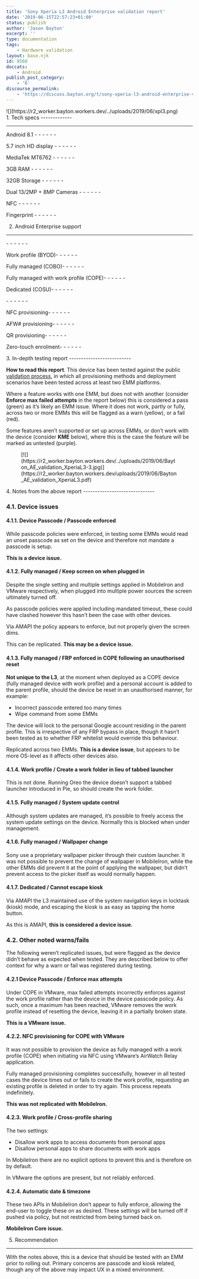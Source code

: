 ```yaml
---
title: 'Sony Xperia L3 Android Enterprise validation report'
date: '2019-06-15T22:57:23+01:00'
status: publish
author: 'Jason Bayton'
excerpt: ''
type: documentation
tags: 
    - Hardware validation
layout: base.njk
id: 8560
doccats:
    - Android
publish_post_category:
    - '6'
discourse_permalink:
    - 'https://discuss.bayton.org/t/sony-xperia-l3-android-enterprise-validation-report/304'
---
```

<div class="wp-block-image">![](https://r2_worker.bayton.workers.dev/../uploads/2019/06/xpl3.png)</div>1. Tech specs
-------------

- - - - - -

Android 8.1 - - - - - -

5.7 inch HD display - - - - - -

MediaTek MT6762 - - - - - -

3GB RAM - - - - - -

32GB Storage - - - - - -

Dual 13/2MP + 8MP Cameras - - - - - -

 NFC - - - - - -

 Fingerprint - - - - - -

2. Android Enterprise support
-----------------------------

<div class="wp-block-columns has-2-columns"><div class="wp-block-column">- - - - - -

 Work profile (BYOD)- - - - - -

 Fully managed (COBO)- - - - - -

 Fully managed with work profile (COPE)- - - - - -

 Dedicated (COSU)- - - - - -

</div><div class="wp-block-column">- - - - - -

 NFC provisioning- - - - - -

 AFW# provisioning- - - - - -

 QR provisioning- - - - - -

 Zero-touch enrolment- - - - - -

</div></div>3. In-depth testing report
--------------------------

**How to read this report**. This device has been tested against the public [validation process](/android/android-enterprise-device-support/validation-process-and-information/), in which all provisioning methods and deployment scenarios have been tested across at least two EMM platforms.

Where a feature works with one EMM, but does not with another (consider **Enforce max failed attempts** in the report below) this is considered a pass (green) as it’s likely an EMM issue. Where it does not work, partly or fully, across two or more EMMs this will be flagged as a warn (yellow), or a fail (red).

Some features aren’t supported or set up across EMMs, or don’t work with the device (consider **KME** below), where this is the case the feature will be marked as untested (purple).

<figure class="wp-block-image">[![](https://r2_worker.bayton.workers.dev/../uploads/2019/06/Bayton_AE_validation_XperiaL3-3.jpg)](https://r2_worker.bayton.workers.dev/uploads/2019/06/Bayton_AE_validation_XperiaL3.pdf)</figure>4. Notes from the above report
------------------------------

### 4.1. Device issues

#### 4.1.1. Device Passcode / Passcode enforced 

While passcode policies were enforced, in testing some EMMs would read an unset passcode as set on the device and therefore not mandate a passcode is setup.

**This is a device issue.**

#### 4.1.2. Fully managed / Keep screen on when plugged in

Despite the single setting and multiple settings applied in MobileIron and VMware respectively, when plugged into multiple power sources the screen ultimately turned off.

As passcode policies were applied including mandated timeout, these could have clashed however this hasn’t been the case with other devices.

Via AMAPI the policy appears to enforce, but not properly given the screen dims.

This can be replicated. **This may be a device issue.**

#### 4.1.3. Fully managed / FRP enforced in COPE following an unauthorised reset

**Not unique to the L3**, at the moment when deployed as a COPE device (fully managed device with work profile) and a personal account is added to the parent profile, should the device be reset in an unauthorised manner, for example:

- Incorrect passcode entered too many times
- Wipe command from some EMMs

The device will lock to the personal Google account residing in the parent profile. This is irrespective of any FRP bypass in place, though it hasn’t been tested as to whether FRP whitelist would override this behaviour.

Replicated across two EMMs. **This is a device issue**, but appears to be more OS-level as it affects other devices also.

#### 4.1.4. Work profile / Create a work folder in lieu of tabbed launcher

This is not done. Running Oreo the device doesn’t support a tabbed launcher introduced in Pie, so should create the work folder.

#### 4.1.5. Fully managed / System update control

Although system updates are managed, it’s possible to freely access the system update settings on the device. Normally this is blocked when under management.

#### 4.1.6. Fully managed / Wallpaper change

Sony use a proprietary wallpaper picker through their custom launcher. It was not possible to prevent the change of wallpaper in MobileIron, while the other EMMs did prevent it at the point of applying the wallpaper, but didn’t prevent access to the picker itself as would normally happen.

#### 4.1.7. Dedicated / Cannot escape kiosk

Via AMAPI the L3 maintained use of the system navigation keys in locktask (kiosk) mode, and escaping the kiosk is as easy as tapping the home button.

As this is AMAPI, **this is considered a device issue.**

### 4.2. Other noted warns/fails

The following weren’t replicated issues, but were flagged as the device didn’t behave as expected when tested. They are described below to offer context for why a warn or fail was registered during testing.

#### 4.2.1 Device Passcode / Enforce max attempts

Under COPE in VMware, max failed attempts incorrectly enforces against the work profile rather than the device in the device passcode policy. As such, once a maximum has been reached, VMware removes the work profile instead of resetting the device, leaving it in a partially broken state.

**This is a VMware issue.**

#### 4.2.2. NFC provisioning for COPE with VMware

It was not possible to provision the device as fully managed with a work profile (COPE) when initiating via NFC using VMware’s AirWatch Relay application.

Fully managed provisioning completes successfully, however in all tested cases the device times out or fails to create the work profile, requesting an existing profile is deleted in order to try again. This process repeats indefinitely.

**This was not replicated with MobileIron.**

#### 4.2.3. Work profile / Cross-profile sharing

The two settings:

- Disallow work apps to access documents from personal apps
- Disallow personal apps to share documents with work apps

In MobileIron there are no explicit options to prevent this and is therefore on by default.

In VMware the options are present, but not reliably enforced.

#### 4.2.4. Automatic date &amp; timezone

These two APIs in MobileIron don’t appear to fully enforce, allowing the end-user to toggle these on as desired. These settings will be turned off if pushed via policy, but not restricted from being turned back on.

**MobileIron Core issue.**

5. Recommendation
-----------------

With the notes above, this is a device that should be tested with an EMM prior to rolling out. Primary concerns are passcode and kiosk related, though any of the above may impact UX in a mixed environment.